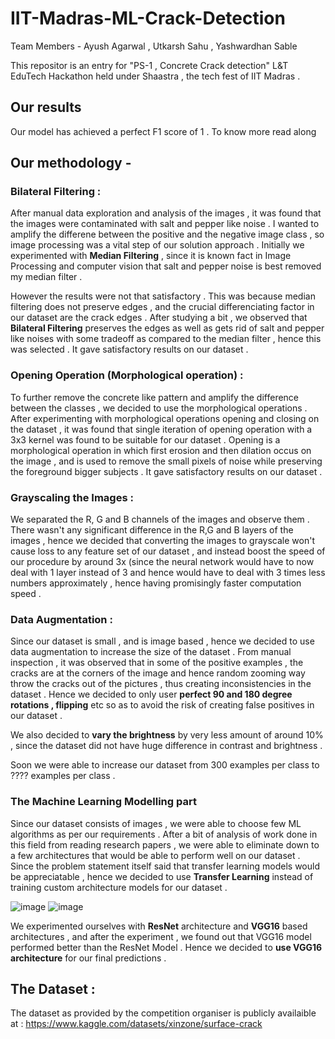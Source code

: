 # IIT-Madras-ML-Crack-Detection

Team Members - Ayush Agarwal , Utkarsh Sahu , Yashwardhan Sable 

This repositor is an entry for "PS-1 , Concrete Crack detection"  L&T EduTech Hackathon held under Shaastra , the tech fest of IIT Madras .

## Our results 

Our model has achieved a perfect F1 score of 1 . To know more read along 

## Our methodology - 

### Bilateral Filtering : 
After manual data exploration and analysis of the images , it was found that the images were contaminated with salt and pepper like noise . I wanted to amplify the differene between the positive and the negative image class , so image processing was a vital step of our solution approach . Initially we experimented with __Median Filtering__ , since it is known fact in Image Processing and computer vision that salt and pepper noise is best removed my median filter . 

However the results were not that satisfactory . This was because median filtering does not preserve edges , and the crucial differenciating factor in our dataset are the crack edges . After studying a bit , we observed that __Bilateral Filtering__ preserves the edges as well as gets rid of salt and pepper like noises with some tradeoff as compared to the median filter , hence this was selected . It gave satisfactory results on our dataset . 

### Opening Operation (Morphological operation) : 

To further remove the concrete like pattern and amplify the difference between the classes , we decided to use the morphological operations . After experimenting with morphological operations opening and closing on the dataset , it was found that single iteration of opening operation with a 3x3 kernel was found to be suitable for our dataset . Opening is a morphological operation in which first erosion and then dilation occus on the image , and is used to remove the small pixels of noise while preserving the foreground bigger subjects . It gave satisfactory results on our dataset .

### Grayscaling the Images :

We separated the R, G and B channels of the images and observe them . There wasn't any significant difference in the R,G and B layers of the images , hence we decided that converting the images to grayscale won't cause loss to any feature set of our dataset , and instead boost the speed of our procedure by around 3x (since the neural network would have to now deal with 1 layer instead of 3 and hence would have to deal with 3 times less numbers approximately , hence having promisingly faster computation speed . 

### Data Augmentation :

Since our dataset is small , and is image based , hence we decided to use data augmentation to increase the size of the dataset . From manual inspection , it was observed that in some of the positive examples , the cracks are at the corners of the image and hence random zooming way throw the cracks out of the pictures , thus creating inconsistencies in the dataset . Hence we decided to only user __perfect 90 and 180 degree rotations , flipping__ etc so as to avoid the risk of creating false positives in our dataset . 

We also decided to __vary the brightness__ by very less amount of around 10% , since the dataset did not have huge difference in contrast and brightness . 

Soon we were able to increase our dataset from 300 examples per class to ???? examples per class . 

### The Machine Learning Modelling part 

Since our dataset consists of images , we were able to choose few ML algorithms as per our requirements . After a bit of analysis of work done in this field from reading research papers , we were able to eliminate down to a few architectures that would be able to perform well on our dataset . Since the problem statement itself said that transfer learning models would be appreciatable , hence we decided to use __Transfer Learning__ instead of training custom architecture models for our dataset . 

![image](https://user-images.githubusercontent.com/86561124/212847014-ba8d53bb-3237-4005-9d4d-74619bf87133.png)
![image](https://user-images.githubusercontent.com/86561124/212847083-aeee27c1-64d3-4f33-a18a-2dbe2f7f15e8.png)



We experimented ourselves with __ResNet__ architecture and __VGG16__ based architectures , and after the experiment , we found out that VGG16 model performed better than the ResNet Model . Hence we decided to __use VGG16 architecture__ for our final predictions . 

## The Dataset :

The dataset as provided by the competition organiser is publicly availaible at : https://www.kaggle.com/datasets/xinzone/surface-crack




